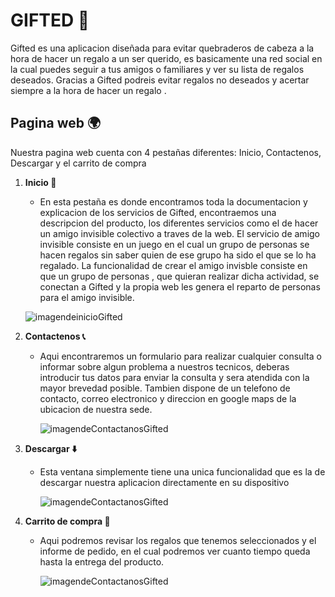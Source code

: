 # GIFTED 🎁
Gifted es una aplicacion diseñada para evitar quebraderos de cabeza a la hora de hacer un regalo a un ser querido, es basicamente una red social 
en la cual puedes seguir a tus amigos o familiares y ver su lista de regalos deseados. Gracias a Gifted podreis evitar regalos no deseados y 
acertar siempre a la hora de hacer un regalo .
## Pagina web 🌍
Nuestra pagina web cuenta con 4 pestañas diferentes: Inicio, Contactenos, Descargar y el carrito de compra
1. **Inicio 🛫**
    * En esta pestaña es donde encontramos toda la documentacion y explicacion de los servicios de Gifted, encontraemos una descripcion
    del producto, los diferentes servicios como el de hacer un amigo invisible colectivo a traves de la web.
    El servicio de amigo invisible consiste en un juego en el cual un grupo de personas se hacen regalos sin saber quien de ese grupo ha sido el
    que se lo ha regalado.
    La funcionalidad de crear el amigo invisble consiste en que un grupo de personas , que quieran realizar dicha actividad, se conectan 
    a Gifted y la propia web les genera el reparto de personas para el amigo invisible.
    
    ![imagendeinicioGifted](https://github.com/IkerFernandez21/gifted/blob/patch-1/Documentacion/GiftedInicio.PNG)
    
    
2. **Contactenos 📞**
    * Aqui encontraremos un formulario para realizar cualquier consulta o informar sobre algun problema a nuestros tecnicos, deberas introducir tus 
      datos para enviar la consulta y sera atendida con la mayor brevedad posible.
      Tambien dispone de un telefono de contacto, correo electronico y direccion en google maps de la ubicacion de nuestra sede.
     
      ![imagendeContactanosGifted]( https://github.com/IkerFernandez21/gifted/blob/patch-1/Documentacion/ContactenosGifted.PNG)
      
      
3. **Descargar ⬇️**
    * Esta ventana simplemente tiene una unica funcionalidad que es la de descargar nuestra aplicacion directamente en su dispositivo
  
       ![imagendeContactanosGifted](https://github.com/IkerFernandez21/gifted/blob/patch-1/Documentacion/DescargaGifted.PNG)
 
4. **Carrito de compra 🛒**
    * Aqui podremos revisar los regalos que tenemos seleccionados y el informe de pedido, en el cual podremos ver cuanto tiempo queda hasta 
      la entrega del producto.
      
      ![imagendeContactanosGifted](https://github.com/IkerFernandez21/gifted/blob/patch-1/Documentacion/CarritoGifted.PNG)
